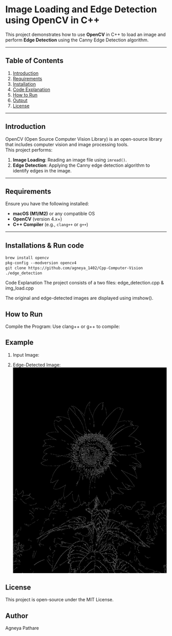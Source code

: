 # Image Loading and Edge Detection using OpenCV in C++

This project demonstrates how to use **OpenCV** in C++ to load an image and perform **Edge Detection** using the Canny Edge Detection algorithm.

---

## Table of Contents
1. [Introduction](#introduction)
2. [Requirements](#requirements)
3. [Installation](#installation)
4. [Code Explanation](#code-explanation)
5. [How to Run](#how-to-run)
6. [Output](#output)
7. [License](#license)

---

## Introduction
OpenCV (Open Source Computer Vision Library) is an open-source library that includes computer vision and image processing tools.  
This project performs:
1. **Image Loading**: Reading an image file using `imread()`.
2. **Edge Detection**: Applying the Canny edge detection algorithm to identify edges in the image.

---

## Requirements
Ensure you have the following installed:
- **macOS (M1/M2)** or any compatible OS
- **OpenCV** (version 4.x+)
- **C++ Compiler** (e.g., `clang++` or `g++`)

---







## Installations & Run code
 ```
brew install opencv
pkg-config --modversion opencv4
git clone https://github.com/agneya_1402/Cpp-Computer-Vision
./edge_detection
```



Code Explanation
The project consists of a two files: edge_detection.cpp & img_load.cpp

The original and edge-detected images are displayed using imshow().

## How to Run
Compile the Program: Use clang++ or g++ to compile:



## Example

1. Input Image:

2. Edge-Detected Image: ![Output](https://github.com/agneya-1402/C-Computer-Vision/blob/main/%20.png)

## License
This project is open-source under the MIT License.

## Author
Agneya Pathare
